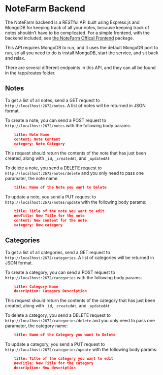 # NoteFarm Backend

The NoteFarm backend is a RESTful API built using Express.js and MongoDB for keeping track of all your notes, because keeping track of notes shouldn't have to be complicated. For a simple frontend, with the backend included, see [the NoteFarm Offical Frontend](https://github.com/note-farm/frontend) package.

This API requires MongoDB to run, and it uses the default MongoDB port to run, so all you need to do is install MongoDB, start the service, and sit back and relax.

There are several different endpoints in this API, and they can all be found in the /app/routes folder.

## Notes

To get a list of all notes, send a GET request to `http://localhost:2672/notes`. A list of notes will be returned in JSON format.

To create a note, you can send a POST request to `http://localhost:2672/notes` with the following body params:

```json
    title: Note Name
    content: Note Content
    category: Note Category
```

This request should return the contents of the note that has just been created, along with `_id`, `_createdAt`, and `_updatedAt`

To delete a note, you send a DELETE request to `http://localhost:2672/notes/delete` and you only need to pass one paramater, the note name:

```json
    title: Name of the Note you want to Delete
```

To update a note, you send a PUT request to `http://localhost:2672/notes/update` with the following body params:

```json
    title: Title of the note you want to edit
    newTitle: New Title for the note
    content: New content for the note
    category: New category
```

## Categories

To get a list of all categories, send a GET request to `http://localhost:2672/categories`. A list of categories will be returned in JSON format.

To create a category, you can send a POST request to `http://localhost:2672/categories` with the following body params:

```json
    title: Category Name
    description: Category Description
```

This request should return the contents of the category that has just been created, along with `_id`, `_createdAt`, and `_updatedAt`

To delete a category, you send a DELETE request to `http://localhost:2672/categories/delete` and you only need to pass one paramater, the category name:

```json
    title: Name of the Category you want to Delete
```

To update a category, you send a PUT request to `http://localhost:2672/categories/update` with the following body params:

```json
    title: Title of the category you want to edit
    newTitle: New Title for the category
    description: New description
```